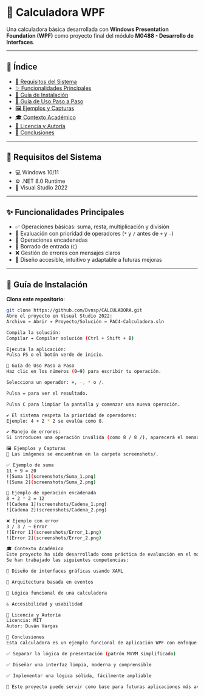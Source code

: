 ﻿# 🧮 Calculadora WPF

Una calculadora básica desarrollada con **Windows Presentation Foundation (WPF)** como proyecto final del módulo **M0488 - Desarrollo de Interfaces**.

---

## 📑 Índice

- [🧰 Requisitos del Sistema](#-requisitos-del-sistema)
- [✨ Funcionalidades Principales](#-funcionalidades-principales)
- [🚀 Guía de Instalación](#-guía-de-instalación)
- [🧭 Guía de Uso Paso a Paso](#-guía-de-uso-paso-a-paso)
- [🖼️ Ejemplos y Capturas](#-ejemplos-y-capturas)
- [🎓 Contexto Académico](#-contexto-académico)
- [📜 Licencia y Autoría](#-licencia-y-autoría)
- [🧠 Conclusiones](#-conclusiones)

---

## 🧰 Requisitos del Sistema

- 💻 Windows 10/11  
- ⚙️ .NET 8.0 Runtime  
- 🧩 Visual Studio 2022  

---

## ✨ Funcionalidades Principales

- ✅ Operaciones básicas: suma, resta, multiplicación y división  
- 🔄 Evaluación con prioridad de operadores (`*` y `/` antes de `+` y `-`)  
- 🔗 Operaciones encadenadas  
- 🧼 Borrado de entrada (`C`)  
- ❌ Gestión de errores con mensajes claros  
- 🎨 Diseño accesible, intuitivo y adaptable a futuras mejoras  

---

## 🚀 Guía de Instalación

 **Clona este repositorio**:

   ```bash
   git clone https://github.com/Dvnsp/CALCULADORA.git
Abre el proyecto en Visual Studio 2022:
Archivo ➔ Abrir ➔ Proyecto/Solución ➔ PAC4-Calculadora.sln

Compila la solución:
Compilar ➔ Compilar solución (Ctrl + Shift + B)

Ejecuta la aplicación:
Pulsa F5 o el botón verde de inicio.

🧭 Guía de Uso Paso a Paso
Haz clic en los números (0–9) para escribir tu operación.

Selecciona un operador: +, -, * o /.

Pulsa = para ver el resultado.

Pulsa C para limpiar la pantalla y comenzar una nueva operación.

✔️ El sistema respeta la prioridad de operadores:
Ejemplo: 4 + 2 * 2 se evalúa como 8.

✔️ Manejo de errores:
Si introduces una operación inválida (como 8 / 8 /), aparecerá el mensaje Error.

🖼️ Ejemplos y Capturas
📌 Las imágenes se encuentran en la carpeta screenshots/.

✅ Ejemplo de suma  
11 + 9 = 20  
![Suma 1](screenshots/Suma_1.png)  
![Suma 2](screenshots/Suma_2.png)  

🔄 Ejemplo de operación encadenada  
8 + 2 * 2 = 12  
![Cadena 1](screenshots/Cadena_1.png)  
![Cadena 2](screenshots/Cadena_2.png)  

❌ Ejemplo con error  
3 / 3 / → Error  
![Error 1](screenshots/Error_1.png)  
![Error 2](screenshots/Error_2.png)  

🎓 Contexto Académico
Este proyecto ha sido desarrollado como práctica de evaluación en el módulo M0488 - Desarrollo de Interfaces.
Se han trabajado las siguientes competencias:

🎨 Diseño de interfaces gráficas usando XAML

🔄 Arquitectura basada en eventos

🧠 Lógica funcional de una calculadora

♿ Accesibilidad y usabilidad

📜 Licencia y Autoría
Licencia: MIT
Autor: Duván Vargas

🧠 Conclusiones
Esta calculadora es un ejemplo funcional de aplicación WPF con enfoque en buenas prácticas de desarrollo de interfaces. Se ha logrado:

✅ Separar la lógica de presentación (patrón MVVM simplificado)

✅ Diseñar una interfaz limpia, moderna y comprensible

✅ Implementar una lógica sólida, fácilmente ampliable

🔧 Este proyecto puede servir como base para futuras aplicaciones más avanzadas, como calculadoras científicas, educativas o con historial de operaciones.